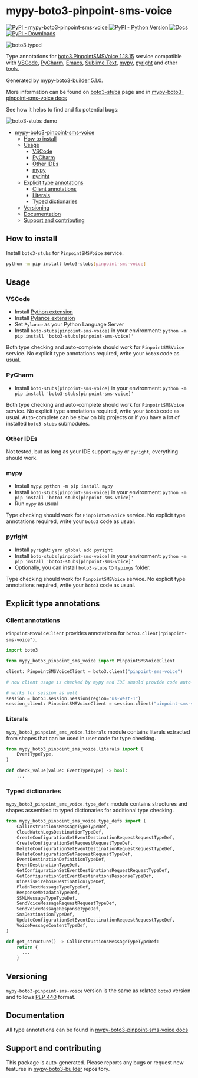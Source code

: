 <a id="mypy-boto3-pinpoint-sms-voice"></a>

# mypy-boto3-pinpoint-sms-voice

[![PyPI - mypy-boto3-pinpoint-sms-voice](https://img.shields.io/pypi/v/mypy-boto3-pinpoint-sms-voice.svg?color=blue)](https://pypi.org/project/mypy-boto3-pinpoint-sms-voice)
[![PyPI - Python Version](https://img.shields.io/pypi/pyversions/mypy-boto3-pinpoint-sms-voice.svg?color=blue)](https://pypi.org/project/mypy-boto3-pinpoint-sms-voice)
[![Docs](https://img.shields.io/readthedocs/mypy-boto3-builder.svg?color=blue)](https://mypy-boto3-builder.readthedocs.io/)
[![PyPI - Downloads](https://img.shields.io/pypi/dw/mypy-boto3-pinpoint-sms-voice?color=blue)](https://pypistats.org/packages/mypy-boto3-pinpoint-sms-voice)

![boto3.typed](https://github.com/vemel/mypy_boto3_builder/raw/master/logo.png)

Type annotations for
[boto3.PinpointSMSVoice 1.18.15](https://boto3.amazonaws.com/v1/documentation/api/1.18.15/reference/services/pinpoint-sms-voice.html#PinpointSMSVoice)
service compatible with [VSCode](https://code.visualstudio.com/),
[PyCharm](https://www.jetbrains.com/pycharm/),
[Emacs](https://www.gnu.org/software/emacs/),
[Sublime Text](https://www.sublimetext.com/),
[mypy](https://github.com/python/mypy),
[pyright](https://github.com/microsoft/pyright) and other tools.

Generated by
[mypy-boto3-builder 5.1.0](https://github.com/vemel/mypy_boto3_builder).

More information can be found on
[boto3-stubs](https://pypi.org/project/boto3-stubs/) page and in
[mypy-boto3-pinpoint-sms-voice docs](https://vemel.github.io/boto3_stubs_docs/mypy_boto3_pinpoint_sms_voice/)

See how it helps to find and fix potential bugs:

![boto3-stubs demo](https://github.com/vemel/mypy_boto3_builder/raw/master/demo.gif)

- [mypy-boto3-pinpoint-sms-voice](#mypy-boto3-pinpoint-sms-voice)
  - [How to install](#how-to-install)
  - [Usage](#usage)
    - [VSCode](#vscode)
    - [PyCharm](#pycharm)
    - [Other IDEs](#other-ides)
    - [mypy](#mypy)
    - [pyright](#pyright)
  - [Explicit type annotations](#explicit-type-annotations)
    - [Client annotations](#client-annotations)
    - [Literals](#literals)
    - [Typed dictionaries](#typed-dictionaries)
  - [Versioning](#versioning)
  - [Documentation](#documentation)
  - [Support and contributing](#support-and-contributing)

<a id="how-to-install"></a>

## How to install

Install `boto3-stubs` for `PinpointSMSVoice` service.

```bash
python -m pip install boto3-stubs[pinpoint-sms-voice]
```

<a id="usage"></a>

## Usage

<a id="vscode"></a>

### VSCode

- Install
  [Python extension](https://marketplace.visualstudio.com/items?itemName=ms-python.python)
- Install
  [Pylance extension](https://marketplace.visualstudio.com/items?itemName=ms-python.vscode-pylance)
- Set `Pylance` as your Python Language Server
- Install `boto-stubs[pinpoint-sms-voice]` in your environment:
  `python -m pip install 'boto3-stubs[pinpoint-sms-voice]'`

Both type checking and auto-complete should work for `PinpointSMSVoice`
service. No explicit type annotations required, write your `boto3` code as
usual.

<a id="pycharm"></a>

### PyCharm

- Install `boto-stubs[pinpoint-sms-voice]` in your environment:
  `python -m pip install 'boto3-stubs[pinpoint-sms-voice]'`

Both type checking and auto-complete should work for `PinpointSMSVoice`
service. No explicit type annotations required, write your `boto3` code as
usual. Auto-complete can be slow on big projects or if you have a lot of
installed `boto3-stubs` submodules.

<a id="other-ides"></a>

### Other IDEs

Not tested, but as long as your IDE support `mypy` or `pyright`, everything
should work.

<a id="mypy"></a>

### mypy

- Install `mypy`: `python -m pip install mypy`
- Install `boto-stubs[pinpoint-sms-voice]` in your environment:
  `python -m pip install 'boto3-stubs[pinpoint-sms-voice]'`
- Run `mypy` as usual

Type checking should work for `PinpointSMSVoice` service. No explicit type
annotations required, write your `boto3` code as usual.

<a id="pyright"></a>

### pyright

- Install `pyright`: `yarn global add pyright`
- Install `boto-stubs[pinpoint-sms-voice]` in your environment:
  `python -m pip install 'boto3-stubs[pinpoint-sms-voice]'`
- Optionally, you can install `boto3-stubs` to `typings` folder.

Type checking should work for `PinpointSMSVoice` service. No explicit type
annotations required, write your `boto3` code as usual.

<a id="explicit-type-annotations"></a>

## Explicit type annotations

<a id="client-annotations"></a>

### Client annotations

`PinpointSMSVoiceClient` provides annotations for
`boto3.client("pinpoint-sms-voice")`.

```python
import boto3

from mypy_boto3_pinpoint_sms_voice import PinpointSMSVoiceClient

client: PinpointSMSVoiceClient = boto3.client("pinpoint-sms-voice")

# now client usage is checked by mypy and IDE should provide code auto-complete

# works for session as well
session = boto3.session.Session(region="us-west-1")
session_client: PinpointSMSVoiceClient = session.client("pinpoint-sms-voice")
```

<a id="literals"></a>

### Literals

`mypy_boto3_pinpoint_sms_voice.literals` module contains literals extracted
from shapes that can be used in user code for type checking.

```python
from mypy_boto3_pinpoint_sms_voice.literals import (
    EventTypeType,
)

def check_value(value: EventTypeType) -> bool:
    ...
```

<a id="typed-dictionaries"></a>

### Typed dictionaries

`mypy_boto3_pinpoint_sms_voice.type_defs` module contains structures and shapes
assembled to typed dictionaries for additional type checking.

```python
from mypy_boto3_pinpoint_sms_voice.type_defs import (
    CallInstructionsMessageTypeTypeDef,
    CloudWatchLogsDestinationTypeDef,
    CreateConfigurationSetEventDestinationRequestRequestTypeDef,
    CreateConfigurationSetRequestRequestTypeDef,
    DeleteConfigurationSetEventDestinationRequestRequestTypeDef,
    DeleteConfigurationSetRequestRequestTypeDef,
    EventDestinationDefinitionTypeDef,
    EventDestinationTypeDef,
    GetConfigurationSetEventDestinationsRequestRequestTypeDef,
    GetConfigurationSetEventDestinationsResponseTypeDef,
    KinesisFirehoseDestinationTypeDef,
    PlainTextMessageTypeTypeDef,
    ResponseMetadataTypeDef,
    SSMLMessageTypeTypeDef,
    SendVoiceMessageRequestRequestTypeDef,
    SendVoiceMessageResponseTypeDef,
    SnsDestinationTypeDef,
    UpdateConfigurationSetEventDestinationRequestRequestTypeDef,
    VoiceMessageContentTypeDef,
)

def get_structure() -> CallInstructionsMessageTypeTypeDef:
    return {
      ...
    }
```

<a id="versioning"></a>

## Versioning

`mypy-boto3-pinpoint-sms-voice` version is the same as related `boto3` version
and follows [PEP 440](https://www.python.org/dev/peps/pep-0440/) format.

<a id="documentation"></a>

## Documentation

All type annotations can be found in
[mypy-boto3-pinpoint-sms-voice docs](https://vemel.github.io/boto3_stubs_docs/mypy_boto3_pinpoint_sms_voice/)

<a id="support-and-contributing"></a>

## Support and contributing

This package is auto-generated. Please reports any bugs or request new features
in [mypy-boto3-builder](https://github.com/vemel/mypy_boto3_builder/issues/)
repository.
